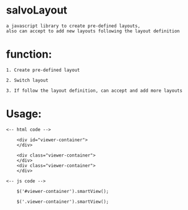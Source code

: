 # salvoLayout

	a javascript library to create pre-defined layouts, 
	also can accept to add new layouts following the layout definition

# function:

	1. Create pre-defined layout

	2. Switch layout 

	3. If follow the layout definition, can accept and add more layouts 

# Usage:

	<-- html code -->

		<div id="viewer-container">
		</div>

		<div class="viewer-container">
		</div>
		<div class="viewer-container">
		</div>

	<-- js code -->

		$('#viewer-container').smartView();

		$('.viewer-container').smartView();	
